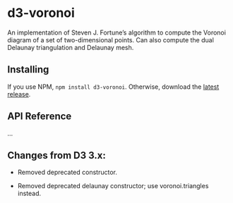 # d3-voronoi

An implementation of Steven J. Fortune’s algorithm to compute the Voronoi diagram of a set of two-dimensional points. Can also compute the dual Delaunay triangulation and Delaunay mesh.

## Installing

If you use NPM, `npm install d3-voronoi`. Otherwise, download the [latest release](https://github.com/d3/d3-voronoi/releases/latest).

## API Reference

…

## Changes from D3 3.x:

* Removed deprecated constructor.

* Removed deprecated delaunay constructor; use voronoi.triangles instead.
